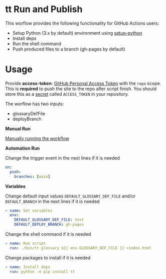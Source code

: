# tt Run and Publish

This worflow provides the following functionality for GitHub Actions users:

- Setup Python (3.x by default) environment using [setup-python](https://github.com/actions/setup-python)
- Install deps
- Run the shell command
- Push produced files to a branch (gh-pages by default)

# Usage

Provide **access-token**: [GitHub Personal Access Token](https://docs.github.com/en/github/authenticating-to-github/keeping-your-account-and-data-secure/creating-a-personal-access-token) with
  the `repo` scope. This is **required** to push the site to the repo after
  script finish. You should store this as a [secret](https://docs.github.com/en/actions/reference/encrypted-secrets#creating-encrypted-secrets) called `ACCESS_TOKEN`
  in your repository.

The worflow has two inputs:
- glossaryDefFile
- deployBranch

**Manual Run**

[Manually running the workflow](https://docs.github.com/en/actions/managing-workflow-runs/manually-running-a-workflow)

**Automation Run**

Change the trigger event in the next lines if it is needed
```yaml
on:
  push:
    branches: [main]
```
**Variables**

Change default input values `DEFAULT_GLOSSARY_DEF_FILE` and/or `DEFAULT_BRANCH` in the next lines if it is needed
```yaml
- name: Set variables
  env:
    DEFAULT_GLOSSARY_DEF_FILE: test
    DEFAULT_DEPLOY_BRANCH: gh-pages
```

Change the shell command if it is needed
```yaml
- name: Run script
  run: ./bin/tt glossary ${{ env.GLOSSARY_DEF_FILE }} >index.html
```

Change packages to install if it is needed
```yaml
- name: Install deps
  run: python -m pip install tt
```
